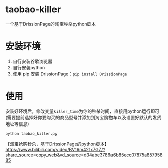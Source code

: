 # taobao-killer

一个基于DrissionPage的淘宝秒杀python脚本

# 安装环境

1. 自行安装谷歌浏览器
2. 自行安装python
3. 使用 pip 安装 DrissionPage：`pip install DrissionPage`

# 使用

安装好环境后，修改变量`killer_time`为你的秒杀时间，直接用python运行即可(需要提前选择好你要购买的商品型号并添加到淘宝购物车以及设置好默认的发货地址等信息)

```python
python taobao_killer.py
```

【淘宝抢购秒杀，基于DrissionPage的python脚本】 https://www.bilibili.com/video/BV16m421x7GZ/?share_source=copy_web&vd_source=d34abe3786a6b85ecc07875a85795885
